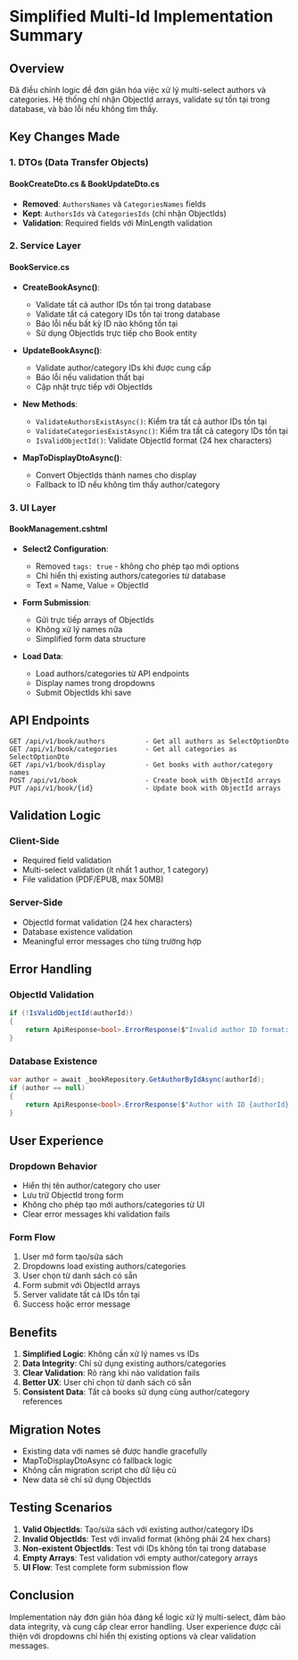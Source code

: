 # Simplified Multi-Id Implementation Summary

## Overview
Đã điều chỉnh logic để đơn giản hóa việc xử lý multi-select authors và categories. Hệ thống chỉ nhận ObjectId arrays, validate sự tồn tại trong database, và báo lỗi nếu không tìm thấy.

## Key Changes Made

### 1. DTOs (Data Transfer Objects)

#### BookCreateDto.cs & BookUpdateDto.cs
- **Removed**: `AuthorsNames` và `CategoriesNames` fields
- **Kept**: `AuthorsIds` và `CategoriesIds` (chỉ nhận ObjectIds)
- **Validation**: Required fields với MinLength validation

### 2. Service Layer

#### BookService.cs
- **CreateBookAsync()**: 
  - Validate tất cả author IDs tồn tại trong database
  - Validate tất cả category IDs tồn tại trong database
  - Báo lỗi nếu bất kỳ ID nào không tồn tại
  - Sử dụng ObjectIds trực tiếp cho Book entity

- **UpdateBookAsync()**:
  - Validate author/category IDs khi được cung cấp
  - Báo lỗi nếu validation thất bại
  - Cập nhật trực tiếp với ObjectIds

- **New Methods**:
  - `ValidateAuthorsExistAsync()`: Kiểm tra tất cả author IDs tồn tại
  - `ValidateCategoriesExistAsync()`: Kiểm tra tất cả category IDs tồn tại
  - `IsValidObjectId()`: Validate ObjectId format (24 hex characters)

- **MapToDisplayDtoAsync()**:
  - Convert ObjectIds thành names cho display
  - Fallback to ID nếu không tìm thấy author/category

### 3. UI Layer

#### BookManagement.cshtml
- **Select2 Configuration**:
  - Removed `tags: true` - không cho phép tạo mới options
  - Chỉ hiển thị existing authors/categories từ database
  - Text = Name, Value = ObjectId

- **Form Submission**:
  - Gửi trực tiếp arrays of ObjectIds
  - Không xử lý names nữa
  - Simplified form data structure

- **Load Data**:
  - Load authors/categories từ API endpoints
  - Display names trong dropdowns
  - Submit ObjectIds khi save

## API Endpoints

```
GET /api/v1/book/authors          - Get all authors as SelectOptionDto
GET /api/v1/book/categories       - Get all categories as SelectOptionDto  
GET /api/v1/book/display          - Get books with author/category names
POST /api/v1/book                 - Create book with ObjectId arrays
PUT /api/v1/book/{id}             - Update book with ObjectId arrays
```

## Validation Logic

### Client-Side
- Required field validation
- Multi-select validation (ít nhất 1 author, 1 category)
- File validation (PDF/EPUB, max 50MB)

### Server-Side
- ObjectId format validation (24 hex characters)
- Database existence validation
- Meaningful error messages cho từng trường hợp

## Error Handling

### ObjectId Validation
```csharp
if (!IsValidObjectId(authorId))
{
    return ApiResponse<bool>.ErrorResponse($"Invalid author ID format: {authorId}");
}
```

### Database Existence
```csharp
var author = await _bookRepository.GetAuthorByIdAsync(authorId);
if (author == null)
{
    return ApiResponse<bool>.ErrorResponse($"Author with ID {authorId} not found");
}
```

## User Experience

### Dropdown Behavior
- Hiển thị tên author/category cho user
- Lưu trữ ObjectId trong form
- Không cho phép tạo mới authors/categories từ UI
- Clear error messages khi validation fails

### Form Flow
1. User mở form tạo/sửa sách
2. Dropdowns load existing authors/categories
3. User chọn từ danh sách có sẵn
4. Form submit với ObjectId arrays
5. Server validate tất cả IDs tồn tại
6. Success hoặc error message

## Benefits

1. **Simplified Logic**: Không cần xử lý names vs IDs
2. **Data Integrity**: Chỉ sử dụng existing authors/categories
3. **Clear Validation**: Rõ ràng khi nào validation fails
4. **Better UX**: User chỉ chọn từ danh sách có sẵn
5. **Consistent Data**: Tất cả books sử dụng cùng author/category references

## Migration Notes

- Existing data với names sẽ được handle gracefully
- MapToDisplayDtoAsync có fallback logic
- Không cần migration script cho dữ liệu cũ
- New data sẽ chỉ sử dụng ObjectIds

## Testing Scenarios

1. **Valid ObjectIds**: Tạo/sửa sách với existing author/category IDs
2. **Invalid ObjectIds**: Test với invalid format (không phải 24 hex chars)
3. **Non-existent ObjectIds**: Test với IDs không tồn tại trong database
4. **Empty Arrays**: Test validation với empty author/category arrays
5. **UI Flow**: Test complete form submission flow

## Conclusion

Implementation này đơn giản hóa đáng kể logic xử lý multi-select, đảm bảo data integrity, và cung cấp clear error handling. User experience được cải thiện với dropdowns chỉ hiển thị existing options và clear validation messages.
